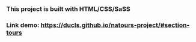 ### This project is built with HTML/CSS/SaSS
### Link demo: https://ducls.github.io/natours-project/#section-tours
